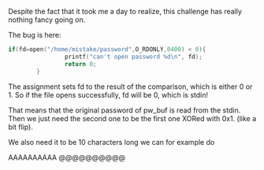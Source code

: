 Despite the fact that it took me a day to realize, this challenge has really nothing fancy going on.

The bug is here:

```c
if(fd=open("/home/mistake/password",O_RDONLY,0400) < 0){
                printf("can't open password %d\n", fd);
                return 0;
        }
```

The assignment sets fd to the result of the comparison, which is either 0 or 1. So if the file opens successfully, fd will be 0, which 
is stdin!

That means that the original password of pw_buf is read from the stdin.
Then we just need the second one to be the first one XORed with 0x1. (like a bit flip).

We also need it to be 10 characters long
we can for example do

AAAAAAAAAA
@@@@@@@@@@